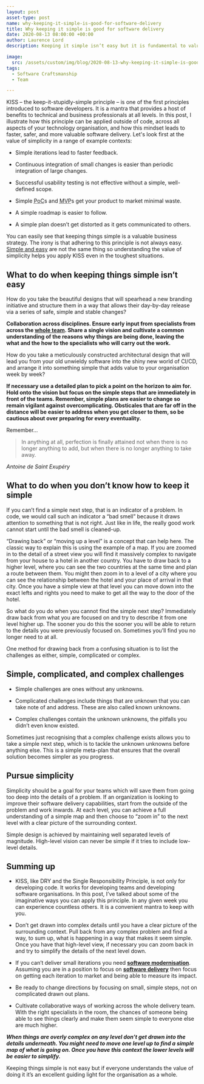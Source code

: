 ```yaml
---
layout: post
asset-type: post
name: why-keeping-it-simple-is-good-for-software-delivery
title: Why keeping it simple is good for software delivery
date: 2020-08-13 08:00:00 +00:00
author: Laurence Lord
description: Keeping it simple isn’t easy but it is fundamental to valuable software delivery. The KISS principle applies to technology businesses and not just to the code.

image:
  src: /assets/custom/img/blog/2020-08-13-why-keeping-it-simple-is-good-for-software-delivery/why-keeping-it-simple-is-good-for-software-delivery.jpg
tags:
  - Software Craftsmanship
  - Team

---
```


KISS – the keep-it-stupidly-simple principle – is one of the first principles introduced to software developers. It is a mantra that provides a host of benefits to technical and business professionals at all levels. In this post, I illustrate how this principle can be applied outside of code, across all aspects of your technology organisation, and how this mindset leads to faster, safer, and more valuable software delivery. Let's look first at the value of simplicity in a range of example contexts:

- Simple iterations lead to faster feedback.

- Continuous integration of small changes is easier than periodic integration of large changes.

- Successful usability testing is not effective without a simple, well-defined scope.

- Simple <abbr title="Proof of concept">PoC</abbr>s and <abbr title="Minimal viable product">MVP</abbr>s get your product to market minimal waste.

- A simple roadmap is easier to follow.

- A simple plan doesn’t get distorted as it gets communicated to others.

You can easily see that keeping things simple is a valuable business strategy. The irony is that adhering to this principle is not always easy. [Simple and easy](https://www.youtube.com/watch?v=-6BsiVyC1kM) are not the same thing so understanding the value of simplicity helps you apply KISS even in the toughest situations.

## What to do when keeping things simple isn’t easy

How do you take the beautiful designs that will spearhead a new branding initiative and structure them in a way that allows their day-by-day release via a series of safe, simple and stable changes?

**Collaboration across disciplines. Ensure early input from specialists from across the [whole team](https://en.wikipedia.org/wiki/Extreme_programming_practices#Whole_team). Share a single vision and cultivate a common understanding of the reasons why things are being done, leaving the what and the how to the specialists who will carry out the work.**

How do you take a meticulously constructed architectural design that will lead you from your old unwieldy software into the shiny new world of CI/CD, and arrange it into something simple that adds value to your organisation week by week?

**If necessary use a detailed plan to pick a point on the horizon to aim for. Hold onto the vision but focus on the simple steps that are immediately in front of the teams. Remember, simple plans are easier to change so remain vigilant against overcomplicating. Obsticales that are far off in the distance will be easier to address when you get closer to them, so be cautious about over preparing for every eventuality.**

Remember...

> In anything at all, perfection is finally attained not when there is no longer anything to add, but when there is no longer anything to take away.

_Antoine de Saint Exupéry_

## What to do when you don’t know how to keep it simple

If you can’t find a simple next step, that is an indicator of a problem. In code, we would call such an indicator a “bad smell” because it draws attention to something that is not right. Just like in life, the really good work cannot start until the bad smell is cleaned-up.

“Drawing back” or “moving up a level” is a concept that can help here. The classic way to explain this is using the example of a map. If you are zoomed in to the detail of a street view you will find it massively complex to navigate from your house to a hotel in another country. You have to draw back to a higher level, where you can see the two countries at the same time and plan a route between them. You might then zoom in to a level of a city where you can see the relationship between the hotel and your place of arrival in that city. Once you have a simple view at that level you can move down into the exact lefts and rights you need to make to get all the way to the door of the hotel.

So what do you do when you cannot find the simple next step? Immediately draw back from what you are focused on and try to describe it from one level higher up. The sooner you do this the sooner you will be able to return to the details you were previously focused on. Sometimes you’ll find you no longer need to at all.

One method for drawing back from a confusing situation is to list the challenges as either, simple, complicated or complex.

## Simple, complicated, and complex challenges

- Simple challenges are ones without any unknowns.

- Complicated challenges include things that are unknown that you can take note of and address. These are also called known unknowns.

- Complex challenges contain the unknown unknowns, the pitfalls you didn’t even know existed.

Sometimes just recognising that a complex challenge exists allows you to take a simple next step, which is to tackle the unknown unknowns before anything else. This is a simple meta-plan that ensures that the overall solution becomes simpler as you progress.

## Pursue simplicity

Simplicity should be a goal for your teams which will save them from going too deep into the details of a problem. If an organization is looking to improve their software delivery capabilities, start from the outside of the problem and work inwards. At each level, you can achieve a full understanding of a simple map and then choose to “zoom in” to the next level with a clear picture of the surrounding context.

Simple design is achieved by maintaining well separated levels of magnitude. High-level vision can never be simple if it tries to include low-level details.

## Summing up

- KISS, like DRY and the Single Responsibility Principle, is not only for developing code. It works for developing teams and developing software organisations. In this post, I’ve talked about some of the imaginative ways you can apply this principle. In any given week you can experience countless others. It is a convenient mantra to keep with you.

- Don’t get drawn into complex details until you have a clear picture of the surrounding context. Pull back from any complex problem and find a way, to sum up, what is happening in a way that makes it seem simple. Once you have that high-level view, if necessary you can zoom back in and try to simplify the details of the next level down.

- If you can’t deliver small iterations you need [**software modernisation**](https://codurance.com/services/software-modernisation/). Assuming you are in a position to focus on [**software delivery**](https://codurance.com/services/software-delivery/) then focus on getting each iteration to market and being able to measure its impact.

- Be ready to change directions by focusing on small, simple steps, not on complicated drawn out plans.

- Cultivate collaborative ways of working across the whole delivery team. With the right specialists in the room, the chances of someone being able to see things clearly and make them seem simple to everyone else are much higher.

**_When things are overly complex on any level don’t get drawn into the details underneath. You might need to move one level up to find a simple map of what is going on. Once you have this context the lower levels will be easier to simplify._**

Keeping things simple is not easy but if everyone understands the value of doing it it’s an excellent guiding light for the organisation as a whole.
